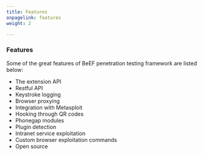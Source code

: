 ```yaml
---
title: Features
onpagelink: features
weight: 2

---
```


### **Features**

Some of the great features of BeEF penetration testing framework are listed below:

*   The extension API
*   Restful API
*   Keystroke logging
*   Browser proxying
*   Integration with Metasploit
*   Hooking through QR codes
*   Phonegap modules
*   Plugin detection
*   Intranet service exploitation
*   Custom browser exploitation commands
*   Open source
 